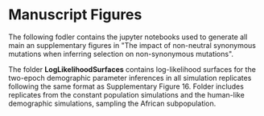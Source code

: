 # Manuscript Figures

The following fodler contains the jupyter notebooks used to generate all main an supplementary figures in "The impact of non-neutral synonymous mutations when inferring selection on non-synonymous mutations". 

The folder **LogLikelihoodSurfaces** contains log-likelihood surfaces for the two-epoch demographic parameter inferences in all simulation replicates following the same format as Supplementary Figure 16. Folder includes replicates from the constant population simulations and the human-like demographic simulations, sampling the African subpopulation. 